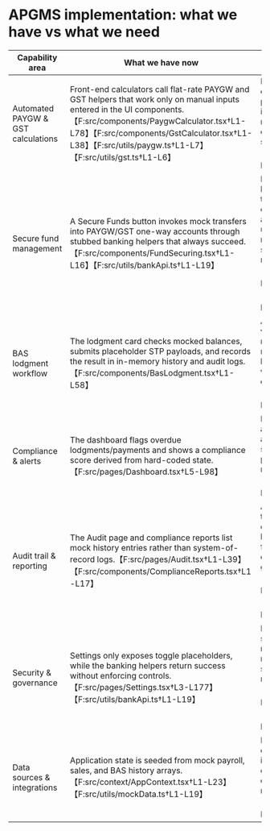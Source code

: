 # APGMS implementation: what we have vs what we need

| Capability area | What we have now | What we still need |
| --- | --- | --- |
| Automated PAYGW & GST calculations | Front-end calculators call flat-rate PAYGW and GST helpers that work only on manual inputs entered in the UI components.【F:src/components/PaygwCalculator.tsx†L1-L78】【F:src/components/GstCalculator.tsx†L1-L38】【F:src/utils/paygw.ts†L1-L7】【F:src/utils/gst.ts†L1-L6】 | Real-time calculation engines that ingest payroll and POS feeds instead of relying on manual input, as described in the starter feature list.【F:README.md†L5-L8】 |
| Secure fund management | A Secure Funds button invokes mock transfers into PAYGW/GST one-way accounts through stubbed banking helpers that always succeed.【F:src/components/FundSecuring.tsx†L1-L16】【F:src/utils/bankApi.ts†L1-L19】 | Production-ready banking integrations that truly lock down one-way accounts and prevent unauthorised movements, per the stated requirements to replace the mocks.【F:README.md†L9-L10】【F:README.md†L62-L64】 |
| BAS lodgment workflow | The lodgment card checks mocked balances, submits placeholder STP payloads, and records the result in in-memory history and audit logs.【F:src/components/BasLodgment.tsx†L1-L58】 | Automated BAS-time verification and fund movement backed by real services and ledgers, as the workflow description calls for.【F:README.md†L12-L13】 |
| Compliance & alerts | The dashboard flags overdue lodgments/payments and shows a compliance score derived from hard-coded state.【F:src/pages/Dashboard.tsx†L5-L98】 | Proactive discrepancy and insufficiency alerts tied to live data sources, matching the proactive alert requirement.【F:README.md†L15-L16】 |
| Audit trail & reporting | The Audit page and compliance reports list mock history entries rather than system-of-record logs.【F:src/pages/Audit.tsx†L1-L39】【F:src/components/ComplianceReports.tsx†L1-L17】 | Audit-ready reporting that integrates with external systems, as highlighted in the feature and customization guidance.【F:README.md†L18-L19】【F:README.md†L65-L66】 |
| Security & governance | Settings only exposes toggle placeholders, while the banking helpers return success without enforcing controls.【F:src/pages/Settings.tsx†L3-L177】【F:src/utils/bankApi.ts†L1-L19】 | MFA, encryption, secure APIs, and robust audit logs mandated by the starter’s security notes.【F:README.md†L21-L22】【F:README.md†L68-L79】 |
| Data sources & integrations | Application state is seeded from mock payroll, sales, and BAS history arrays.【F:src/context/AppContext.tsx†L1-L23】【F:src/utils/mockData.ts†L1-L19】 | Real payroll/POS connectors and API integrations envisioned in the customization roadmap.【F:README.md†L58-L66】 |

